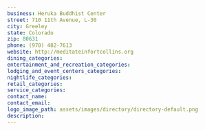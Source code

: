 ```yaml
---
business: Heruka Buddhist Center
street: 710 11th Avenue, L-30
city: Greeley
state: Colorado
zip: 80631
phone: (970) 482-7613
website: http://meditateinfortcollins.org
dining_categories: 
entertainment_and_recreation_categories: 
lodging_and_event_centers_categories: 
nightlife_categories: 
retail_categories: 
service_categories: 
contact_name: 
contact_email: 
logo_image_path: assets/images/directory/directory-default.png
description: 
---
```

